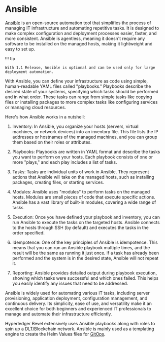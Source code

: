 [//]: # (##############################################################################################)
[//]: # (Copyright Accenture. All Rights Reserved.)
[//]: # (SPDX-License-Identifier: Apache-2.0)
[//]: # (##############################################################################################)

# Ansible

[Ansible](https://docs.ansible.com/ansible/latest/index.html) is an open-source automation tool that simplifies the process of managing IT infrastructure and automating repetitive tasks. It is designed to make complex configuration and deployment processes easier, faster, and more consistent. Ansible is agentless, meaning it doesn't require any software to be installed on the managed hosts, making it lightweight and easy to set up.

!!! tip

    With 1.1 Release, Ansible is optional and can be used only for large deployment automation.

With Ansible, you can define your infrastructure as code using simple, human-readable YAML files called "playbooks." Playbooks describe the desired state of your systems, specifying which tasks should be performed and in what order. These tasks can range from simple tasks like copying files or installing packages to more complex tasks like configuring services or managing cloud resources.

Here's how Ansible works in a nutshell:

1. Inventory: In Ansible, you organize your hosts (servers, virtual machines, or network devices) into an inventory file. This file lists the IP addresses or hostnames of the managed machines, and you can group them based on their roles or attributes.

1. Playbooks: Playbooks are written in YAML format and describe the tasks you want to perform on your hosts. Each playbook consists of one or more "plays," and each play includes a list of tasks.

1. Tasks: Tasks are individual units of work in Ansible. They represent actions that Ansible will take on the managed hosts, such as installing packages, creating files, or starting services.

1. Modules: Ansible uses "modules" to perform tasks on the managed hosts. Modules are small pieces of code that execute specific actions. Ansible has a vast library of built-in modules, covering a wide range of tasks.

1. Execution: Once you have defined your playbook and inventory, you can run Ansible to execute the tasks on the targeted hosts. Ansible connects to the hosts through SSH (by default) and executes the tasks in the order specified.

1. Idempotence: One of the key principles of Ansible is idempotence. This means that you can run an Ansible playbook multiple times, and the result will be the same as running it just once. If a task has already been performed and the system is in the desired state, Ansible will not repeat it.

1. Reporting: Ansible provides detailed output during playbook execution, showing which tasks were successful and which ones failed. This helps you easily identify any issues that need to be addressed.

Ansible is widely used for automating various IT tasks, including server provisioning, application deployment, configuration management, and continuous delivery. Its simplicity, ease of use, and versatility make it an excellent choice for both beginners and experienced IT professionals to manage and automate their infrastructure efficiently.

Hyperledger Bevel extensively uses Ansible playbooks along with roles to spin up a DLT/Blockchain network. Ansible is mainly used as a templating engine to create the Helm Values files for [GitOps](./gitops.md).
